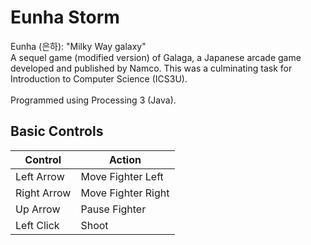 # Eunha Storm
Eunha (은하): "Milky Way galaxy" <br/>
A sequel game (modified version) of Galaga, a Japanese arcade game developed and published by Namco. This was a culminating task for Introduction to Computer Science (ICS3U).<br/> <br/>
Programmed using Processing 3 (Java).

## Basic Controls
| Control       | Action        |
| ------------- | ------------- |
| Left Arrow | Move Fighter Left     |
| Right Arrow | Move Fighter Right    |
| Up Arrow | Pause Fighter |
| Left Click | Shoot |
